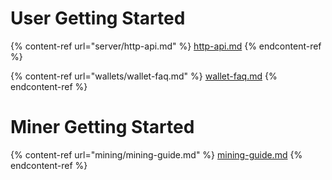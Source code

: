 # User Getting Started

{% content-ref url="server/http-api.md" %}
[http-api.md](server/http-api.md)
{% endcontent-ref %}

{% content-ref url="wallets/wallet-faq.md" %}
[wallet-faq.md](wallets/wallet-faq.md)
{% endcontent-ref %}

# Miner Getting Started

{% content-ref url="mining/mining-guide.md" %}
[mining-guide.md](mining/mining-guide.md)
{% endcontent-ref %}
